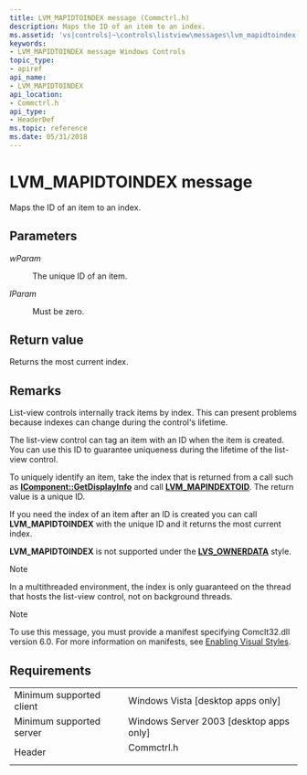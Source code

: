```yaml
---
title: LVM_MAPIDTOINDEX message (Commctrl.h)
description: Maps the ID of an item to an index.
ms.assetid: 'vs|controls|~\controls\listview\messages\lvm_mapidtoindex.htm'
keywords:
- LVM_MAPIDTOINDEX message Windows Controls
topic_type:
- apiref
api_name:
- LVM_MAPIDTOINDEX
api_location:
- Commctrl.h
api_type:
- HeaderDef
ms.topic: reference
ms.date: 05/31/2018
---
```


# LVM\_MAPIDTOINDEX message

Maps the ID of an item to an index.

## Parameters

<dl> <dt>

*wParam* 
</dt> <dd>

The unique ID of an item.

</dd> <dt>

*lParam* 
</dt> <dd>

Must be zero.

</dd> </dl>

## Return value

Returns the most current index.

## Remarks

List-view controls internally track items by index. This can present problems because indexes can change during the control's lifetime.

The list-view control can tag an item with an ID when the item is created. You can use this ID to guarantee uniqueness during the lifetime of the list-view control.

To uniquely identify an item, take the index that is returned from a call such as [**IComponent::GetDisplayInfo**](https://docs.microsoft.com/windows/desktop/api/mmc/nf-mmc-icomponent-getdisplayinfo) and call [**LVM\_MAPINDEXTOID**](lvm-mapindextoid.md). The return value is a unique ID.

If you need the index of an item after an ID is created you can call **LVM\_MAPIDTOINDEX** with the unique ID and it returns the most current index.

**LVM\_MAPIDTOINDEX** is not supported under the [**LVS\_OWNERDATA**](list-view-window-styles.md) style.

> [!Note]  
> In a multithreaded environment, the index is only guaranteed on the thread that hosts the list-view control, not on background threads.

 

> [!Note]  
> To use this message, you must provide a manifest specifying Comclt32.dll version 6.0. For more information on manifests, see [Enabling Visual Styles](cookbook-overview.md).

 

## Requirements



|                                     |                                                                                       |
|-------------------------------------|---------------------------------------------------------------------------------------|
| Minimum supported client<br/> | Windows Vista \[desktop apps only\]<br/>                                        |
| Minimum supported server<br/> | Windows Server 2003 \[desktop apps only\]<br/>                                  |
| Header<br/>                   | <dl> <dt>Commctrl.h</dt> </dl> |



 

 





